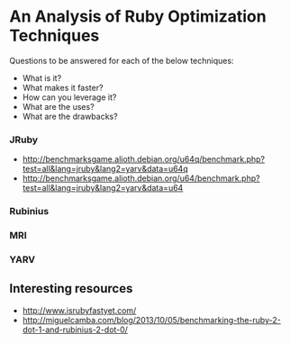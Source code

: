 # An Analysis of Ruby Optimization Techniques

Questions to be answered for each of the below techniques:

* What is it?
* What makes it faster?
* How can you leverage it?
* What are the uses?
* What are the drawbacks?

### JRuby

* http://benchmarksgame.alioth.debian.org/u64q/benchmark.php?test=all&lang=jruby&lang2=yarv&data=u64q
* http://benchmarksgame.alioth.debian.org/u64/benchmark.php?test=all&lang=jruby&lang2=yarv&data=u64

### Rubinius

### MRI

### YARV

## Interesting resources

* http://www.isrubyfastyet.com/
* http://miguelcamba.com/blog/2013/10/05/benchmarking-the-ruby-2-dot-1-and-rubinius-2-dot-0/
